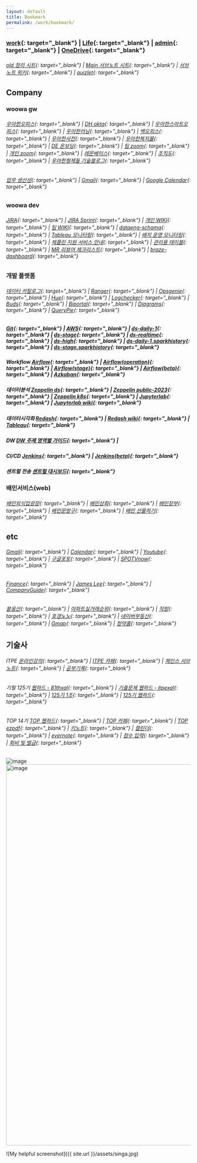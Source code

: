 ```yaml
---
layout: default
title: Bookmark
permalink: /work/bookmark/
---
```


### [work](https://docs.google.com/spreadsheets/d/1SeCT5FQRt6YyaUJyYaGnP3gDvT4bxraZZ-4ErNIC_so/edit#gid=2139674149){: target="_blank"}  |  [Life](https://docs.google.com/spreadsheets/d/1htlsHEjF3kyStqdPx_tDRqgzLBSzyb8pseZfMu0IGuI/edit#gid=744904533){: target="_blank"}  |  [admin](https://docs.google.com/spreadsheets/d/1yDYln-okTCJijys8r4rK03Eq4eNVwjXy23WLv563KvU/edit#gid=711082442){: target="_blank"}  |  [OneDrive](https://onedrive.live.com/){: target="_blank"} 
 
###### [old 정리 시트](https://docs.google.com/spreadsheets/d/1JOI_iJWZHMGW02z1qPtWEYYOpJ2cxa7aFkeBmzxysHU/edit?gid=1057158997#gid=1057158997){: target="_blank"}  |  [Main 서브노트 시트](https://docs.google.com/spreadsheets/d/1zVG3gtJVNiG65rVvsaVVgQcKCGp7ikCgwmB1Ky_0fP0/edit?gid=421669032#gid=421669032){: target="_blank"}  |  [서브노트 위키](https://jwryu87.atlassian.net/wiki/spaces/~712020de18fb82dfa44dbe8dc88867c77c1c7c/pages/98580){: target="_blank"}  |  [quizlet](https://quizlet.com/latest){: target="_blank"} 
 
## Company

### woowa gw
###### [우아한오피스](https://office.woowa.in/Website/Portal/Main.aspx){: target="_blank"}  |  [DH okta](https://deliveryhero.okta.com/login/login.htm?fromURI=%2Fapp%2FUserHome){: target="_blank"}  |  [우아한스마트오피스](https://smartoffice.woowa.in/usc/mtg/selectUscMtgResveDayList.do){: target="_blank"}  |  [우아한러닝](https://woowa.live/){: target="_blank"}  |  [백오피스](https://auth-admin.baemin.in/projects/54/authority-requests/93457){: target="_blank"}  |  [우아한사전](https://wiki.woowa.in/pages/viewpage.action?pageId=161781109){: target="_blank"}  |  [우아한복지몰](https://baemin.ezwel.com/cuser/main.ez){: target="_blank"}  |  [DE 온보딩](https://wiki.woowa.in/pages/viewpage.action?pageId=384833969){: target="_blank"}  |  [팀 zoom](https://woowahan.zoom.us/j/92056058685?pwd=OFIwZ1VMSFBNMU1YdnhMbFM5M1FQdz09#success){: target="_blank"}  |  [개인 zoom](https://woowahan.zoom.us/j/81999161218?pwd=dEw0U3ZieXoyWTBvNEJpOUpUTmtodz09#success){: target="_blank"}  |  [레몬베이스](https://lemonbase.com/app/home){: target="_blank"}  |  [조직도](https://office.woowa.in/WebSite/Extension/Search/Search.aspx?system=Board&alias=Board.KeywordSearch&SearchKeyword=%EB%A5%98%EC%9E%AC%EC%9A%B0){: target="_blank"}  |  [우아한형제들 기술블로그](https://techblog.woowahan.com/){: target="_blank"}
###### [업무 생산성](https://cloud.wiki.woowa.in/wiki/spaces/~jaewoo.ryu/pages/696783692/2025){: target="_blank"}  |  [Gmail](https://mail.google.com/mail/u/1/#inbox){: target="_blank"}  |  [Google Calendar](https://calendar.google.com/calendar/u/1/r){: target="_blank"}


### woowa dev
###### [JIRA](https://cloud.jira.woowa.in/jira/your-work){: target="_blank"}  |  [JIRA Sprint](https://cloud.jira.woowa.in/jira/software/c/projects/DATAENG/boards/368?useStoredSettings=true){: target="_blank"}  |  [개인 WIKI](https://cloud.wiki.woowa.in/wiki/spaces/~jaewoo.ryu/pages/218432060){: target="_blank"}  |  [팀 WIKI](https://cloud.wiki.woowa.in/wiki/spaces/BITEAM/overview){: target="_blank"}  |  [dataeng-schama](https://docs.google.com/spreadsheets/d/1dkI222MImqF6GuewiUd251tJXmpuJ93ozSgAJfaVDqw/edit#gid=0){: target="_blank"}  |  [Tableau 모니터링](https://tableau.woowa.in/#/views/airflow_16681385632990/sheet0?:iid=1){: target="_blank"}  |  [배치 운영 모니터링]([https://superset.woowa.in/superset/dashboard/a9438bea-d644-4765-aef4-2fc50f8ee75a/?native_filters_key=OhzePM1CltE]){: target="_blank"}  |  [제플린 지원 서비스 안내](https://cloud.wiki.woowa.in/wiki/spaces/BITEAM/pages/503153723){: target="_blank"}  |  [관리용 테이블](https://cloud.wiki.woowa.in/wiki/x/cFixIQ){: target="_blank"}  |  [MR 리뷰어 체크리스트](https://cloud.wiki.woowa.in/wiki/x/iIz9HQ){: target="_blank"}  |  [braze-dashboard](https://dashboard-01.braze.com/){: target="_blank"}

### 개발 플랫폼
###### [데이터 카탈로그](https://datacatalog.woowa.in/main){: target="_blank"}  |  [Ranger](https://ranger-admin.ds.woowa.in/){: target="_blank"}  |  [Opsgenie](https://woowabros.app.opsgenie.com/auth/login?targetUri=%2Falert%2Flist){: target="_blank"}  |  [Hue](https://hue.ds.woowa.in/hue/accounts/login?next=/){: target="_blank"}  |  [Logchecker](https://logchecker.woowa.in/dashboard/search/){: target="_blank"}  |  [Buds](https://buds.woowa.in/){: target="_blank"}  | [Biportal](https://biportal.woowa.in/#/home){: target="_blank"}  |  [Diagrams](https://app.diagrams.net/){: target="_blank"}  |  [QueryPie](https://qp.woowa.in/dashboard){: target="_blank"}   
##### [Git](https://git.baemin.in/){: target="_blank"}  |  [AWS](https://key.oneid.woowa.in/auth/realms/oneid/protocol/saml/clients/aws/){: target="_blank"}  |  [ds-daily-1](https://ds-daily-1.yarn.emr.ds.woowa.in/cluster/scheduler?openQueues=Queue:%20default){: target="_blank"}  |  [ds-stage](https://ds-stage.yarn.emr.ds.woowa.in/cluster/scheduler?openQueues=Queue:%20default){: target="_blank"}  |  [ds-realtime](https://ds-realtime.yarn.emr.ds.woowa.in/cluster/scheduler?openQueues=Queue:%20default){: target="_blank"}  |  [ds-high](https://ds-high.yarn.emr.ds.woowa.in/cluster/scheduler){: target="_blank"}  |  [ds-daily-1.sparkhistory](https://eks.sparkhistory.emr.ds.woowa.in/){: target="_blank"}  |  [ds-stage.sparkhistory](https://ds-stage.sparkhistory.emr.ds.woowa.in/){: target="_blank"}
##### Workflow [Airflow](https://airflow.woowa.in/home){: target="_blank"}  |  [Airflow(operation)](https://airflow.operation.ds.woowa.in/){: target="_blank"}  |  [Airflow(stage)](https://airflow.stage.ds.woowa.in/home){: target="_blank"}  |  [Airflow(beta)](https://airflow.beta.woowa.in/home){: target="_blank"}  |  [Azkaban](https://azkaban.stage.ds.woowa.in/index?all){: target="_blank"}  
##### 데이터분석 [Zeppelin ds](https://zeppelin.ds.woowa.in/){: target="_blank"}  |  [Zeppelin public-2023](https://zeppelin-2023.woowa.in/public/#/?ref=%2Fnotebook%2F2J126FD5J){: target="_blank"}  |  [Zeppelin k8s](https://zeppelin-k8s.ds.woowa.in/){: target="_blank"}  |  [Jupyterlab](https://jupyterlab.woowa.in/user/jaewoo.ryu/lab){: target="_blank"}  |  [Jupyterlab wiki](https://wiki.woowa.in/pages/viewpage.action?pageId=175525228){: target="_blank"}
##### 데이터시각화 [Redash](https://redash.woowa.in/){: target="_blank"}  |  [Redash wiki](https://wiki.woowa.in/pages/viewpage.action?pageId=109937849){: target="_blank"}  |  [Tableau](https://tableau.woowa.in/){: target="_blank"}
##### DW [DW 주제 영역별 가이드](https://cloud.wiki.woowa.in/wiki/spaces/BITEAM/pages/785372461/DW){: target="_blank"}  |
##### CI/CD [Jenkins](https://jenkins.ds.woowa.in/){: target="_blank"}  |  [Jenkins(beta)](https://jenkins.beta.ds.woowa.in/){: target="_blank"}
##### 센트럴 전송 [센트럴 대시보드](https://cloud.wiki.woowa.in/wiki/spaces/BITEAM/pages/694170202/2.1+DH+-){: target="_blank"}

### 배민서비스(web)
###### [배민외식업광장](https://ceo.baemin.com/){: target="_blank"}  |  [배민상회](https://mart.baemin.com/){: target="_blank"}  |  [배민장부](https://note.baemin.com/){: target="_blank"}  |  [배민문방구](https://brandstore.baemin.com/){: target="_blank"}  |  [배민 선물하기](https://gift-pc.baemin.com/){: target="_blank"}

## etc
###### [Gmail](https://mail.google.com/mail/u/0/){: target="_blank"}  |  [Calendar](https://calendar.naver.com){: target="_blank"}  |  [Youtube](https://www.youtube.com/){: target="_blank"}  |  [구글포토](https://photos.google.com/){: target="_blank"}  |  [SPOTVnow](https://www.spotvnow.co.kr/){: target="_blank"}
###### [Finance](https://finance.naver.com/){: target="_blank"}  |  [James Lee](https://blog.naver.com/PostList.naver?blogId=james_lee_advisors&skinType=&skinId=&from=menu&userSelectMenu=true){: target="_blank"}  |  [CompanyGuide](http://comp.fnguide.com/){: target="_blank"}
###### [붇옹산](https://cafe.naver.com/jaegebal){: target="_blank"}  |  [아파트실거래순위](https://www.todayoung.com/area1.html?area_code=){: target="_blank"}  |  [직방](https://www.zigbang.com/home/apt/map){: target="_blank"}  |  [호갱노노](https://hogangnono.com/){: target="_blank"}  |  [네이버부동산](https://land.naver.com/){: target="_blank"}  |  [Gmap](https://www.google.co.kr/maps/){: target="_blank"}  |  [청약홈](https://www.applyhome.co.kr/ai/aia/selectAPTLttotPblancListView.do){: target="_blank"}

## 기술사 
###### ITPE [온라인강의](https://itpe.co.kr/mypage/main.do){: target="_blank"}  |  [ITPE 카페](https://cafe.naver.com/81th?iframe_url=/MyCafeIntro.nhn%3Fclubid=12409209){: target="_blank"}  |  [제인스 서브노트](https://docs.google.com/spreadsheets/d/1zVG3gtJVNiG65rVvsaVVgQcKCGp7ikCgwmB1Ky_0fP0/edit?gid=1129232147#gid=1129232147){: target="_blank"}  |  [공부기록](https://docs.google.com/spreadsheets/d/1JOI_iJWZHMGW02z1qPtWEYYOpJ2cxa7aFkeBmzxysHU/edit?gid=366531422#gid=366531422){: target="_blank"}
###### 기필 125기 [웹하드 - 81thxal](http://naver.me/FUGEtYSa){: target="_blank"}  |  [기출문제 웹하드 - itpexal](http://naver.me/FBJsf72o){: target="_blank"}  |  [125기 1조](https://docs.google.com/spreadsheets/d/1BVHhSvjzv5shjfSKgYKzkXnjEGl3aLnLw9kvw3iFP94/edit?gid=0#gid=0){: target="_blank"}  |  [125기 웹하드](https://mybox.naver.com/#/share/url/detail?shareKey=vaYHGbHTFkebsjflKpZIPnQl0edC0Y0DdAArrJtsBnwG&resourceKey=Y2luYW1pfDM0NzI1OTE4OTY2MzQxODk5MDR8RHwxNTk2OTQ0MQ&fromLanding=true&downloadable=true&editable=true&time=1740390981984){: target="_blank"}
###### TOP 14기 [TOP 웹하드](https://mybox.naver.com/#/share/url/detail?shareKey=Uf6gxHamEUFl1jGt1ww7qo7lPoRp1jR4nY_g4Y-mr2ED&resourceKey=cG9vaDg3ODl8MzQ3MjUyMjA5MzQ3MjIyODcwNHxEfDE1OTA5Nzgx&fromLanding=true){: target="_blank"}  |  [TOP 카페](https://cafe.naver.com/strnd){: target="_blank"}  |  [TOP ezpdf](https://ezpdf.unidocs.co.kr/ezpdfeditor/drminfo){: target="_blank"}  |  [키노트](https://docs.google.com/spreadsheets/d/1DjVgSAEfSU-Tknpyfr7wuOreXRVOCWwjKlB4nbrQeN0/edit?gid=1048299688#gid=1048299688){: target="_blank"}  |  [캘린더](https://calendar.google.com/calendar/u/0/r?mode=day&date=20250223T040505){: target="_blank"}  |  [evernote](https://www.evernote.com/client/web#/notebook/7758f5d6-0366-8a52-6dc0-db786a8184bd/note/695a017e-a358-4b04-159d-265e185abac9){: target="_blank"}  |  [점수 입력](https://docs.google.com/spreadsheets/d/1LLhuqEs9hDuRNIRslbMwYoewmwFeYSj2/edit?gid=404075476#gid=404075476){: target="_blank"}  |  [회비 빛 벌금](https://docs.google.com/spreadsheets/d/1YtJNPM54hsldFNrNT1KoKaweBDAphzmAIQ9GBadzvms/edit?gid=423054510#gid=423054510){: target="_blank"}

![image](https://github.com/user-attachments/assets/7ab5f8df-af76-4bf9-86f2-7c197f1468de)
<img width="1038" alt="image" src="https://github.com/user-attachments/assets/513147b0-b0c8-4c93-94e6-e3790b866f90" />

 

 

![My helpful screenshot]({{ site.url }}/assets/singa.jpg)
